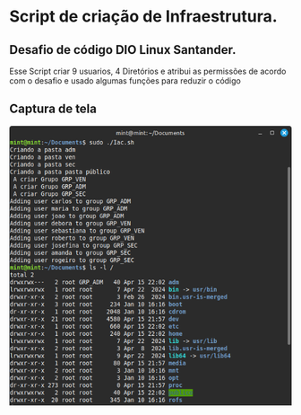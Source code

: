 # Script de criação de Infraestrutura.  
## Desafio de código DIO Linux Santander.


Esse Script criar 9 usuarios, 4 Diretórios e atribui as permissões de acordo com o desafio e usado algumas funções para reduzir o código 

## Captura de tela

![captura de tela do shell](https://github.com/stenioneves/IAC_SCRIPTS/blob/main/Screenshot%20from%202025-04-15%2022-06-56.png?raw=true)



